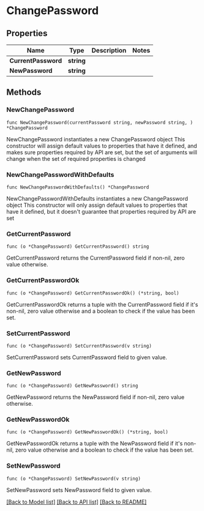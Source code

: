 # ChangePassword

## Properties

Name | Type | Description | Notes
------------ | ------------- | ------------- | -------------
**CurrentPassword** | **string** |  | 
**NewPassword** | **string** |  | 

## Methods

### NewChangePassword

`func NewChangePassword(currentPassword string, newPassword string, ) *ChangePassword`

NewChangePassword instantiates a new ChangePassword object
This constructor will assign default values to properties that have it defined,
and makes sure properties required by API are set, but the set of arguments
will change when the set of required properties is changed

### NewChangePasswordWithDefaults

`func NewChangePasswordWithDefaults() *ChangePassword`

NewChangePasswordWithDefaults instantiates a new ChangePassword object
This constructor will only assign default values to properties that have it defined,
but it doesn't guarantee that properties required by API are set

### GetCurrentPassword

`func (o *ChangePassword) GetCurrentPassword() string`

GetCurrentPassword returns the CurrentPassword field if non-nil, zero value otherwise.

### GetCurrentPasswordOk

`func (o *ChangePassword) GetCurrentPasswordOk() (*string, bool)`

GetCurrentPasswordOk returns a tuple with the CurrentPassword field if it's non-nil, zero value otherwise
and a boolean to check if the value has been set.

### SetCurrentPassword

`func (o *ChangePassword) SetCurrentPassword(v string)`

SetCurrentPassword sets CurrentPassword field to given value.


### GetNewPassword

`func (o *ChangePassword) GetNewPassword() string`

GetNewPassword returns the NewPassword field if non-nil, zero value otherwise.

### GetNewPasswordOk

`func (o *ChangePassword) GetNewPasswordOk() (*string, bool)`

GetNewPasswordOk returns a tuple with the NewPassword field if it's non-nil, zero value otherwise
and a boolean to check if the value has been set.

### SetNewPassword

`func (o *ChangePassword) SetNewPassword(v string)`

SetNewPassword sets NewPassword field to given value.



[[Back to Model list]](../README.md#documentation-for-models) [[Back to API list]](../README.md#documentation-for-api-endpoints) [[Back to README]](../README.md)



